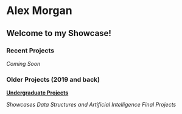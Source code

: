 # Alex Morgan
## Welcome to my Showcase!
  
  
  
### Recent Projects
  
_Coming Soon_
  
  
  
### Older Projects (2019 and back)
  
[**Undergraduate Projects**](https://williamalexmorgan.github.io/Undergraduate-Programming-Projects/)
  
_Showcases Data Structures and Artificial Intelligence Final Projects_
